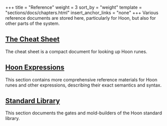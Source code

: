 +++
title = "Reference"
weight = 3
sort_by = "weight"
template = "sections/docs/chapters.html"
insert_anchor_links = "none"
+++
Various reference documents are stored here, particularly for Hoon, but also for other parts of the system.

## [The Cheat Sheet](@/docs/reference/cheat-sheet.md)

The cheat sheet is a compact document for looking up Hoon runes.

## [Hoon Expressions](@/docs/reference/hoon-expressions/_index.md)

This section contains more comprehensive reference materials for Hoon runes and other expressions, describing their exact
semantics and syntax.

## [Standard Library](@/docs/reference/library/_index.md)

This section documents the gates and mold-builders of the Hoon standard library.

